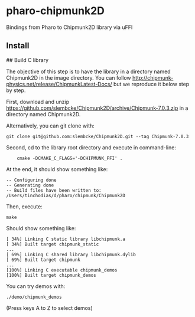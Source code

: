 # pharo-chipmunk2D
Bindings from Pharo to Chipmunk2D library via uFFI




## Install

## Build C library

The objective of this step is to have the library in a directory named Chipmunk2D in the image directory. You can follow http://chipmunk-physics.net/release/ChipmunkLatest-Docs/ but we reproduce it below step by step.

First, download and unzip https://github.com/slembcke/Chipmunk2D/archive/Chipmunk-7.0.3.zip in a directory named Chipmunk2D.

Alternatively, you can git clone with:
```
git clone git@github.com:slembcke/Chipmunk2D.git --tag Chipmunk-7.0.3
```

Second, cd to the library root directory and execute in command-line:
```
    cmake -DCMAKE_C_FLAGS='-DCHIPMUNK_FFI' .
```

At the end, it should show something like:

```
-- Configuring done
-- Generating done
-- Build files have been written to: /Users/tinchodias/d/pharo/chipmunk/Chipmunk2D
```

Then, execute:

```
make
```

Should show something like:

```
[ 34%] Linking C static library libchipmunk.a
[ 34%] Built target chipmunk_static
...
[ 69%] Linking C shared library libchipmunk.dylib
[ 69%] Built target chipmunk
...
[100%] Linking C executable chipmunk_demos
[100%] Built target chipmunk_demos
```

You can try demos with:

```
./demo/chipmunk_demos
```

(Press keys A to Z to select demos)
